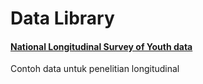 # Data Library

<h4><a href="https://panelr.jacob-long.com/reference/nlsy.html#source">National Longitudinal Survey of Youth data</a></h4>
Contoh data untuk penelitian longitudinal
